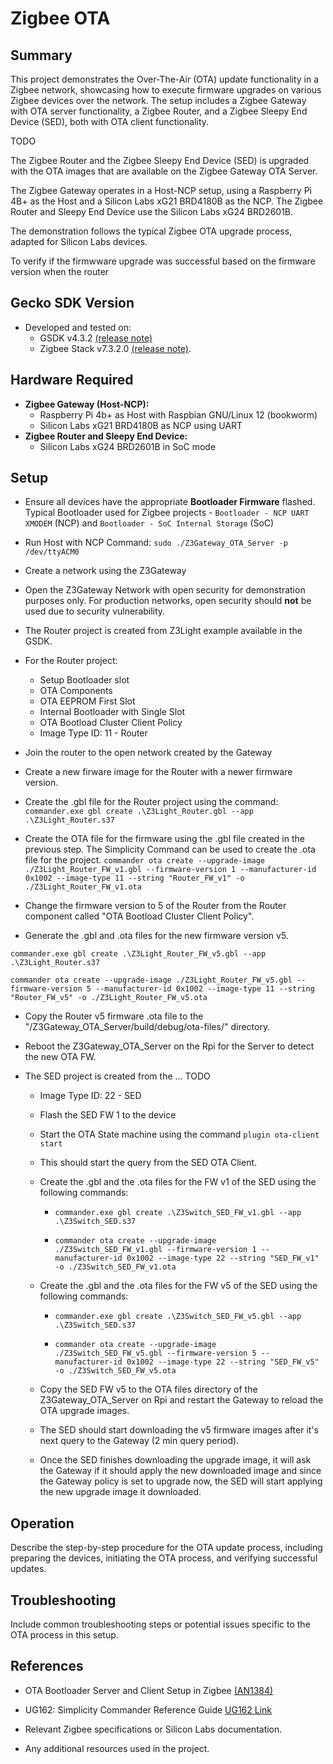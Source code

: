 # Zigbee OTA #

## Summary ##

This project demonstrates the Over-The-Air (OTA) update functionality in a Zigbee network, showcasing how to execute firmware upgrades on various Zigbee devices over the network. The setup includes a Zigbee Gateway with OTA server functionality, a Zigbee Router, and a Zigbee Sleepy End Device (SED), both with OTA client functionality.

TODO

The Zigbee Router and the Zigbee Sleepy End Device (SED) is upgraded with the OTA images that are available on the Zigbee Gateway OTA Server.

The Zigbee Gateway operates in a Host-NCP setup, using a Raspberry Pi 4B+ as the Host and a Silicon Labs xG21 BRD4180B as the NCP. The Zigbee Router and Sleepy End Device use the Silicon Labs xG24 BRD2601B.

The demonstration follows the typical Zigbee OTA upgrade process, adapted for Silicon Labs devices.

To verify if the firmwware upgrade was successful based on the firmware version when the router 

## Gecko SDK Version ##

- Developed and tested on:
  - GSDK v4.3.2 [(release note)](https://www.silabs.com/documents/public/release-notes/gecko-platform-release-notes-4.3.2.0.pdf)
  - Zigbee Stack v7.3.2.0 [(release note)](https://www.silabs.com/documents/public/release-notes/emberznet-release-notes-7.3.2.0.pdf).

## Hardware Required ##

- **Zigbee Gateway (Host-NCP):**
  - Raspberry Pi 4b+ as Host with Raspbian GNU/Linux 12 (bookworm)
  - Silicon Labs xG21 BRD4180B as NCP using UART
- **Zigbee Router and Sleepy End Device:**
  - Silicon Labs xG24 BRD2601B in SoC mode

## Setup ##

- Ensure all devices have the appropriate **Bootloader Firmware** flashed. Typical Bootloader used for Zigbee projects - `Bootloader - NCP UART XMODEM` (NCP) and `Bootloader - SoC Internal Storage` (SoC)

- Run Host with NCP Command: `sudo ./Z3Gateway_OTA_Server -p /dev/ttyACM0`

- Create a network using the Z3Gateway
- Open the Z3Gateway Network with open security for demonstration purposes only. For production networks, open security should **not** be used due to security vulnerability.  

- The Router project is created from Z3Light example available in the GSDK.
- For the Router project:
  - Setup Bootloader slot
  - OTA Components
  - OTA EEPROM First Slot
  - Internal Bootloader with Single Slot
  - OTA Bootload Cluster Client Policy
  - Image Type ID: 11 - Router

- Join the router to the open network created by the Gateway

- Create a new firware image for the Router with a newer firmware version.

- Create the .gbl file for the Router project using the command: `commander.exe gbl create .\Z3Light_Router.gbl --app .\Z3Light_Router.s37`

- Create the OTA file for the firmware using the .gbl file created in the previous step. The Simplicity Command can be used to create the .ota file for the project. 
`commander ota create --upgrade-image ./Z3Light_Router_FW_v1.gbl --firmware-version 1 --manufacturer-id 0x1002 --image-type 11 --string "Router_FW_v1" -o ./Z3Light_Router_FW_v1.ota`

- Change the firmware version to 5 of the Router from the Router component called "OTA Bootload Cluster Client Policy".

- Generate the .gbl and .ota files for the new firmware version v5.

`commander.exe gbl create .\Z3Light_Router_FW_v5.gbl --app .\Z3Light_Router.s37`

`commander ota create --upgrade-image ./Z3Light_Router_FW_v5.gbl --firmware-version 5 --manufacturer-id 0x1002 --image-type 11 --string "Router_FW_v5" -o ./Z3Light_Router_FW_v5.ota`

- Copy the Router v5 firmware .ota file to the "/Z3Gateway_OTA_Server/build/debug/ota-files/" directory.

- Reboot the Z3Gateway_OTA_Server on the Rpi for the Server to detect the new OTA FW.  

- The SED project is created from the ... TODO
  - Image Type ID: 22 - SED

  - Flash the SED FW 1 to the device

  - Start the OTA State machine using the command `plugin ota-client start`

  - This should start the query from the SED OTA Client.

  - Create the .gbl and the .ota files for the FW v1 of the SED using the following commands:
    - `commander.exe gbl create .\Z3Switch_SED_FW_v1.gbl --app .\Z3Switch_SED.s37`

    - `commander ota create --upgrade-image ./Z3Switch_SED_FW_v1.gbl --firmware-version 1 --manufacturer-id 0x1002 --image-type 22 --string "SED_FW_v1" -o ./Z3Switch_SED_FW_v1.ota`

  - Create the .gbl and the .ota files for the FW v5 of the SED using the following commands:
    
    - `commander.exe gbl create .\Z3Switch_SED_FW_v5.gbl --app .\Z3Switch_SED.s37`  

    - `commander ota create --upgrade-image ./Z3Switch_SED_FW_v5.gbl --firmware-version 5 --manufacturer-id 0x1002 --image-type 22 --string "SED_FW_v5" -o ./Z3Switch_SED_FW_v5.ota`

  - Copy the SED FW v5 to the OTA files directory of the Z3Gateway_OTA_Server on Rpi and restart the Gateway to reload the OTA upgrade images.

  - The SED should start downloading the v5 firmware images after it's next query to the Gateway (2 min query period).

  - Once the SED finishes downloading the upgrade image, it will ask the Gateway if it should apply the new downloaded image and since the Gateway policy is set to upgrade now, the SED will start applying the new upgrade image it downloaded.

## Operation ##

Describe the step-by-step procedure for the OTA update process, including preparing the devices, initiating the OTA process, and verifying successful updates.

## Troubleshooting ##

Include common troubleshooting steps or potential issues specific to the OTA process in this setup.

## References ##

- OTA Bootloader Server and Client Setup in Zigbee [(AN1384)](https://www.silabs.com/documents/public/application-notes/an1384-ota-bootloader-server-client-setup-zigbee-7.pdf)

- UG162: Simplicity Commander Reference Guide [UG162 Link](https://www.silabs.com/documents/public/user-guides/ug162-simplicity-commander-reference-guide.pdf)


- Relevant Zigbee specifications or Silicon Labs documentation.
- Any additional resources used in the project.